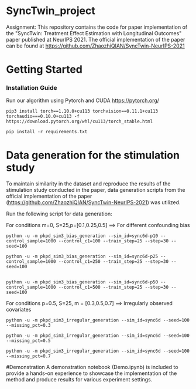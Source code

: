 # SyncTwin_project
Assignment: This repository contains the code for paper implementation of the "SyncTwin: Treatment Effect Estimation with Longitudinal Outcomes" paper published at NeurIPS 2021. The official implementation of the paper can be found at https://github.com/ZhaozhiQIAN/SyncTwin-NeurIPS-2021


# Getting Started

### Installation Guide
Run our algorithm using Pytorch and CUDA https://pytorch.org/

```
pip3 install torch==1.10.0+cu113 torchvision==0.11.1+cu113 torchaudio===0.10.0+cu113 -f https://download.pytorch.org/whl/cu113/torch_stable.html
```

```
pip install -r requirements.txt
```



# Data generation for the stimulation study
To maintain similarity in the dataset and reproduce the results of the stimulation study conducted in the paper, data generation scripts from the official implementation of the paper (https://github.com/ZhaozhiQIAN/SyncTwin-NeurIPS-2021) was utilized. 

Run the following script for data generation:

For conditions m=0, S=25,p=[0.1,0.25,0.5]  ==> For different confounding bias
```
python -u -m pkpd_sim3_bias_generation --sim_id=sync6d-p10 --control_sample=1000 --control_c1=100 --train_step=25 --step=30 --seed=100

python -u -m pkpd_sim3_bias_generation --sim_id=sync6d-p25 --control_sample=1000 --control_c1=250 --train_step=25 --step=30 --seed=100


python -u -m pkpd_sim3_bias_generation --sim_id=sync6d-p50 --control_sample=1000 --control_c1=500 --train_step=25 --step=30 --seed=100
```



For conditions p=0.5, S=25, m = [0.3,0.5,0.7] ==> Irregularly observed covariates
```
python -u -m pkpd_sim3_irregular_generation --sim_id=sync6d --seed=100 --missing_pct=0.3

python -u -m pkpd_sim3_irregular_generation --sim_id=sync6d --seed=100 --missing_pct=0.5

python -u -m pkpd_sim3_irregular_generation --sim_id=sync6d --seed=100 --missing_pct=0.7
```

#Demonstration
A demonstration notebook (Demo.ipynb) is included to provide a hands-on experience to showcase the implementation of the method and produce results for various experiment settings.

